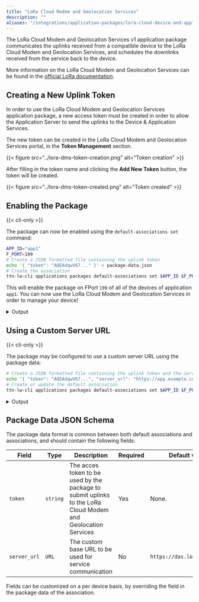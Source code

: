 ```yaml
---
title: "LoRa Cloud Modem and Geolocation Services"
description: ""
aliases: "/integrations/application-packages/lora-cloud-device-and-application-services"
---
```


The LoRa Cloud Modem and Geolocation Services v1 application package communicates the uplinks received from a compatible device to the LoRa Cloud Modem and Geolocation Services, and schedules the downlinks received from the service back to the device.

More information on the LoRa Cloud Modem and Geolocation Services can be found in the [official LoRa documentation](https://www.loracloud.com/documentation/device_management?url=overview.html).

## Creating a New Uplink Token

In order to use the LoRa Cloud Modem and Geolocation Services application package, a new access token must be created in order to allow the Application Server to send the uplinks to the Device & Application Services.

The new token can be created in the LoRa Cloud Modem and Geolocation Services portal, in the **Token Management** section.

{{< figure src="../lora-dms-token-creation.png" alt="Token creation" >}}

After filling in the token name and clicking the **Add New Token** button, the token will be created.

{{< figure src="../lora-dms-token-created.png" alt="Token created" >}}

## Enabling the Package

{{< cli-only >}}

The package can now be enabled using the `default-associations set` command:

```bash
APP_ID="app1"
F_PORT=199
# Create a JSON formatted file containing the uplink token
echo '{ "token": "AQEAdqwV67..." }' > package-data.json
# Create the association
ttn-lw-cli applications packages default-associations set $APP_ID $F_PORT --package-name lora-cloud-device-management-v1 --data-local-file package-data.json
```

This will enable the package on FPort `199` of all of the devices of application `app1`. You can now use the LoRa Cloud Modem and Geolocation Services in order to manage your device!

<details><summary>Output</summary>

```json
{
  "ids": {
    "application_ids": {
      "application_id": "app1"
    },
    "f_port": 199
  },
  "created_at": "2019-12-18T10:35:15.565807113Z",
  "updated_at": "2019-12-18T22:06:21.693359719Z",
  "package_name": "lora-cloud-device-management-v1",
  "data": {
      "token": "AQEAdqwV67..."
    }
}
```
</details>

## Using a Custom Server URL

{{< cli-only >}}

The package may be configured to use a custom server URL using the package data:

```bash
# Create a JSON formatted file containing the uplink token and the server URL
echo '{ "token": "AQEAdqwV67...", "server_url": "https://app.example.com/" }' > package-data.json
# Create or update the default association
ttn-lw-cli applications packages default-associations set $APP_ID $F_PORT --package-name lora-cloud-device-management-v1 --data-local-file package-data.json
```

<details><summary>Output</summary>

```json
{
  "ids": {
    "application_ids": {
      "application_id": "app1"
    },
    "f_port": 199
  },
  "created_at": "2020-05-14T02:04:45.286874524Z",
  "updated_at": "2020-05-14T02:04:45.286874524Z",
  "package_name": "lora-cloud-device-management-v1",
  "data": {
      "server_url": "https://app.example.com",
      "token": "AQEAdqwV67..."
    }
}
```
</details>

## Package Data JSON Schema

The package data format is common between both default associations and associations, and should contain the following fields:

| Field | Type | Description | Required | Default value |
|-------|------|-------------|---------|---------------|
| `token` | `string` | The acces token to be used by the package to submit uplinks to the LoRa Cloud Modem and Geolocation Services | Yes | None. |
| `server_url` | `URL` | The custom base URL to be used for service communication | No | `https://das.loracloud.com`

Fields can be customized on a per device basis, by overriding the field in the package data of the association.
